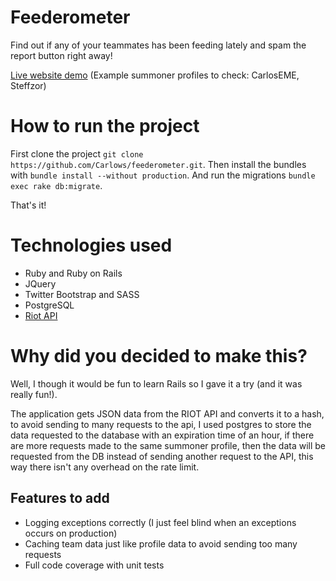 # Feederometer

Find out if any of your teammates has been feeding lately and spam the report button right away!

[Live website demo](http://carloseme.xyz/feederometer/) (Example summoner profiles to check: CarlosEME, Steffzor)

# How to run the project

First clone the project `git clone https://github.com/Carlows/feederometer.git`.
Then install the bundles with `bundle install --without production`.
And run the migrations `bundle exec rake db:migrate`.

That's it!

# Technologies used

- Ruby and Ruby on Rails
- JQuery
- Twitter Bootstrap and SASS
- PostgreSQL
- [Riot API](https://developer.riotgames.com/api/methods/)

# Why did you decided to make this?

Well, I though it would be fun to learn Rails so I gave it a try (and it was really fun!). 

The application gets JSON data from the RIOT API and converts it to a hash, to avoid sending to many requests to the api, I used postgres to store the data requested to the database with an expiration time of an hour, if there are more requests made to the same summoner profile, then the data will be requested from the DB instead of sending another request to the API, this way there isn't any overhead on the rate limit.

## Features to add

- Logging exceptions correctly (I just feel blind when an exceptions occurs on production)
- Caching team data just like profile data to avoid sending too many requests
- Full code coverage with unit tests